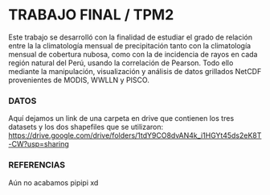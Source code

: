 # TRABAJO FINAL / TPM2
Este trabajo se desarrolló con la finalidad de estudiar el grado de relación entre la la climatología mensual de precipitación tanto con la climatología mensual de cobertura nubosa, como con la de incidencia de rayos en cada región natural del Perú, usando la correlación de Pearson. Todo ello mediante la manipulación, visualización y análisis de datos grillados NetCDF provenientes de MODIS, WWLLN y PISCO.

### DATOS

Aquí dejamos un link de una carpeta en drive que contienen los tres datasets y los dos shapefiles que se utilizaron: https://drive.google.com/drive/folders/1tdY9CO8dvAN4k_i1HGYt45ds2eK8T-CW?usp=sharing

### REFERENCIAS

Aún no acabamos pipipi xd